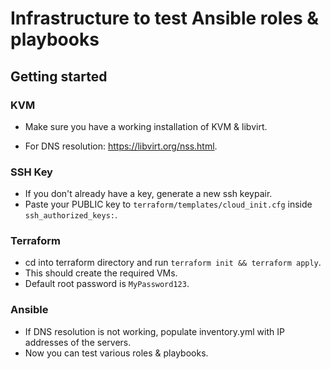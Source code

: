 # Infrastructure to test Ansible roles & playbooks

## Getting started

### KVM

  - Make sure you have a working installation of KVM & libvirt.

  - For DNS resolution: https://libvirt.org/nss.html.

### SSH Key

  - If you don't already have a key, generate a new ssh keypair.
  - Paste your PUBLIC key to `terraform/templates/cloud_init.cfg` inside ```ssh_authorized_keys:```.

### Terraform

  - cd into terraform directory and run ```terraform init && terraform apply```.
  - This should create the required VMs.
  - Default root password is ```MyPassword123```.

### Ansible
  - If DNS resolution is not working, populate inventory.yml with IP addresses of the servers.
  - Now you can test various roles & playbooks.

